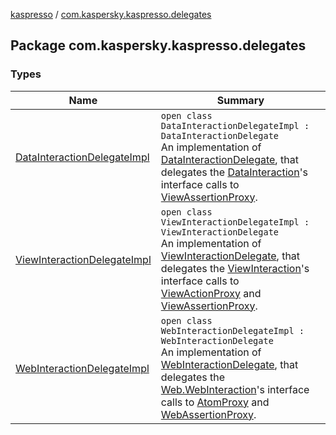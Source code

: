 [kaspresso](../index.md) / [com.kaspersky.kaspresso.delegates](./index.md)

## Package com.kaspersky.kaspresso.delegates

### Types

| Name | Summary |
|---|---|
| [DataInteractionDelegateImpl](-data-interaction-delegate-impl/index.md) | `open class DataInteractionDelegateImpl : DataInteractionDelegate`<br>An implementation of [DataInteractionDelegate](#), that delegates the [DataInteraction](#)'s interface calls to [ViewAssertionProxy](../com.kaspersky.kaspresso.proxy/-view-assertion-proxy/index.md). |
| [ViewInteractionDelegateImpl](-view-interaction-delegate-impl/index.md) | `open class ViewInteractionDelegateImpl : ViewInteractionDelegate`<br>An implementation of [ViewInteractionDelegate](#), that delegates the [ViewInteraction](#)'s interface calls to [ViewActionProxy](../com.kaspersky.kaspresso.proxy/-view-action-proxy/index.md) and [ViewAssertionProxy](../com.kaspersky.kaspresso.proxy/-view-assertion-proxy/index.md). |
| [WebInteractionDelegateImpl](-web-interaction-delegate-impl/index.md) | `open class WebInteractionDelegateImpl : WebInteractionDelegate`<br>An implementation of [WebInteractionDelegate](#), that delegates the [Web.WebInteraction](#)'s interface calls to [AtomProxy](../com.kaspersky.kaspresso.proxy/-atom-proxy/index.md) and [WebAssertionProxy](../android.support.test.espresso.web.assertion/-web-assertion-proxy/index.md). |

